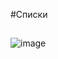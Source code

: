 #Списки
##
![image](https://github.com/GirlSailor/list/assets/145029043/022be7b6-104d-4679-ac81-1d903a08416f)

